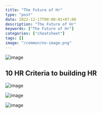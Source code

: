 ```yaml
---
title: "The Future of Hr"
type: "post"
date: 2022-12-17T00:00:01+07:00
description: "The Future of Hr"
keywords: ["The Future of Hr"]
categories: ["cheatsheet"]
tags: []
image: "/common/no-image.png"
---
```


![image](https://user-images.githubusercontent.com/31009750/208150766-b056c930-2da6-44ed-8a24-f91318c235a5.png)

## 10 HR Criteria to building HR

![image](https://user-images.githubusercontent.com/31009750/208149136-8e1423e1-4316-4e5c-bd9b-b9b4642513b4.png)

![image](https://user-images.githubusercontent.com/31009750/208149310-be0e734f-94d1-4ffb-9370-a09dd348d4f0.png)

![image](https://user-images.githubusercontent.com/31009750/208149382-7b91524f-cde3-419b-aa6e-57297d139a5f.png)
